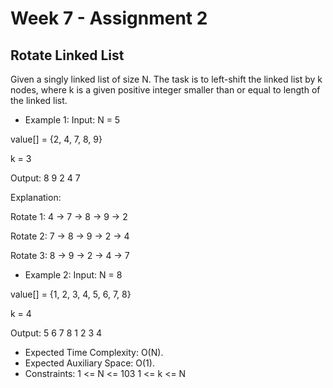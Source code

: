 # Week 7 - Assignment 2

## Rotate Linked List

Given a singly linked list of size N. The task is to left-shift the linked list by k nodes, where k is a given positive integer smaller than or equal to length of the linked list.

- Example 1:
  Input: N = 5

value[] = {2, 4, 7, 8, 9}

k = 3

Output: 8 9 2 4 7

Explanation:

Rotate 1: 4 -> 7 -> 8 -> 9 -> 2

Rotate 2: 7 -> 8 -> 9 -> 2 -> 4

Rotate 3: 8 -> 9 -> 2 -> 4 -> 7

- Example 2:
  Input: N = 8

value[] = {1, 2, 3, 4, 5, 6, 7, 8}

k = 4

Output: 5 6 7 8 1 2 3 4

- Expected Time Complexity: O(N).
- Expected Auxiliary Space: O(1).
- Constraints: 1 <= N <= 103 1 <= k <= N
